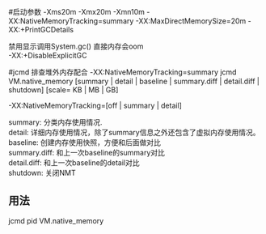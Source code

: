 #启动参数
-Xms20m -Xmx20m -Xmn10m -XX:NativeMemoryTracking=summary -XX:MaxDirectMemorySize=20m -XX:+PrintGCDetails  

禁用显示调用System.gc() 直接内存会oom  
-XX:+DisableExplicitGC  

#jcmd 排查堆外内存配合 -XX:NativeMemoryTracking=summary
jcmd <pid> VM.native_memory [summary | detail | baseline | summary.diff | detail.diff | shutdown] [scale= KB | MB | GB]

-XX:NativeMemoryTracking=[off | summary | detail]  

summary: 分类内存使用情况.  
detail: 详细内存使用情况，除了summary信息之外还包含了虚拟内存使用情况。  
baseline: 创建内存使用快照，方便和后面做对比  
summary.diff: 和上一次baseline的summary对比  
detail.diff: 和上一次baseline的detail对比  
shutdown: 关闭NMT  

## 用法
jcmd pid VM.native_memory